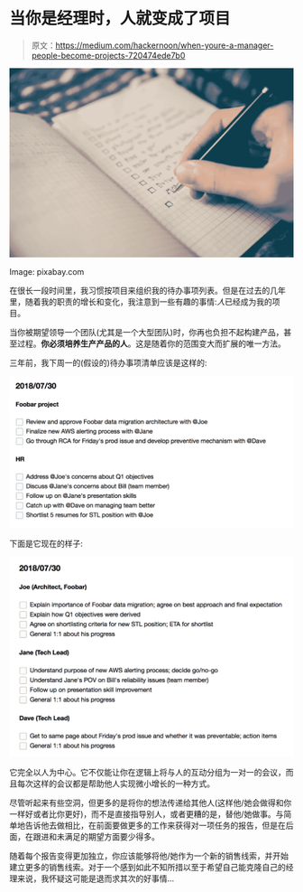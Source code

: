 # 当你是经理时，人就变成了项目

> 原文：<https://medium.com/hackernoon/when-youre-a-manager-people-become-projects-720474ede7b0>

![](img/52a4410841e513631ac1ee5e9f4ff550.png)

Image: pixabay.com

在很长一段时间里，我习惯按项目来组织我的待办事项列表。但是在过去的几年里，随着我的职责的增长和变化，我注意到一些有趣的事情:*人*已经成为我的项目。

当你被期望领导一个团队(尤其是一个大型团队)时，你再也负担不起构建产品，甚至过程。**你必须培养生产产品的人**。这是随着你的范围变大而扩展的唯一方法。

三年前，我下周一的(假设的)待办事项清单应该是这样的:

![](img/b336826acf7506e1d1287760c3e888d5.png)

下面是它现在的样子:

![](img/4edb24454e4a295a9bdaa98d695bccba.png)

它完全以人为中心。它不仅能让你在逻辑上将与人的互动分组为一对一的会议，而且每次这样的会议都是帮助他人实现微小增长的一种方式。

尽管听起来有些空洞，但更多的是将你的想法传递给其他人(这样他/她会做得和你一样好或者比你更好)，而不是直接指导别人，或者更糟的是，替他/她做事。与简单地告诉他去做相比，在前面要做更多的工作来获得对一项任务的报告，但是在后面，在跟进和未满足的期望方面要少得多。

随着每个报告变得更加独立，你应该能够将他/她作为一个新的销售线索，并开始建立更多的销售线索。对于一个感到如此不知所措以至于希望自己能克隆自己的经理来说，我怀疑这可能是退而求其次的好事情…